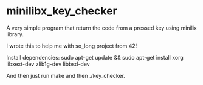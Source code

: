 # minilibx_key_checker
A very simple program that return the code from a pressed key using minilix library.

I wrote this to help me with so_long project from 42!

Install dependencies:
sudo apt-get update && sudo apt-get install xorg libxext-dev zlib1g-dev libbsd-dev

And then just run make and then ./key_checker.
